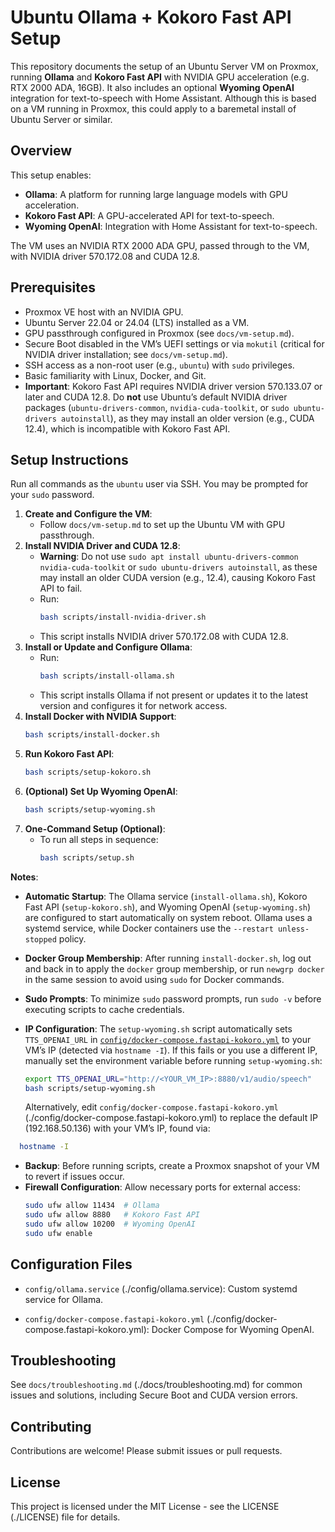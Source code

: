 # Ubuntu Ollama + Kokoro Fast API Setup

This repository documents the setup of an Ubuntu Server VM on Proxmox, running **Ollama** and **Kokoro Fast API** with NVIDIA GPU acceleration (e.g. RTX 2000 ADA, 16GB). It also includes an optional **Wyoming OpenAI** integration for text-to-speech with Home Assistant. Although this is based on a VM running in Proxmox, this could apply to a baremetal install of Ubuntu Server or similar.

## Overview
This setup enables:
- **Ollama**: A platform for running large language models with GPU acceleration.
- **Kokoro Fast API**: A GPU-accelerated API for text-to-speech.
- **Wyoming OpenAI**: Integration with Home Assistant for text-to-speech.

The VM uses an NVIDIA RTX 2000 ADA GPU, passed through to the VM, with NVIDIA driver 570.172.08 and CUDA 12.8.

## Prerequisites
- Proxmox VE host with an NVIDIA GPU.
- Ubuntu Server 22.04 or 24.04 (LTS) installed as a VM.
- GPU passthrough configured in Proxmox (see `docs/vm-setup.md`).
- Secure Boot disabled in the VM’s UEFI settings or via `mokutil` (critical for NVIDIA driver installation; see `docs/vm-setup.md`).
- SSH access as a non-root user (e.g., `ubuntu`) with `sudo` privileges.
- Basic familiarity with Linux, Docker, and Git.
- **Important**: Kokoro Fast API requires NVIDIA driver version 570.133.07 or later and CUDA 12.8. Do **not** use Ubuntu’s default NVIDIA driver packages (`ubuntu-drivers-common`, `nvidia-cuda-toolkit`, or `sudo ubuntu-drivers autoinstall`), as they may install an older version (e.g., CUDA 12.4), which is incompatible with Kokoro Fast API.

## Setup Instructions
Run all commands as the `ubuntu` user via SSH. You may be prompted for your `sudo` password.

1. **Create and Configure the VM**:
   - Follow `docs/vm-setup.md` to set up the Ubuntu VM with GPU passthrough.
2. **Install NVIDIA Driver and CUDA 12.8**:
   - **Warning**: Do not use `sudo apt install ubuntu-drivers-common nvidia-cuda-toolkit` or `sudo ubuntu-drivers autoinstall`, as these may install an older CUDA version (e.g., 12.4), causing Kokoro Fast API to fail.
   - Run:
     ```bash
     bash scripts/install-nvidia-driver.sh
     ```
   - This script installs NVIDIA driver 570.172.08 with CUDA 12.8.
3. **Install or Update and Configure Ollama**:
   - Run:
     ```bash
     bash scripts/install-ollama.sh
     ```
   - This script installs Ollama if not present or updates it to the latest version and configures it for network access.
4. **Install Docker with NVIDIA Support**:
   ```bash
   bash scripts/install-docker.sh
5. **Run Kokoro Fast API**:
   ```bash
   bash scripts/setup-kokoro.sh
6. **(Optional) Set Up Wyoming OpenAI**:
   ```bash
   bash scripts/setup-wyoming.sh
7. **One-Command Setup (Optional)**:
   - To run all steps in sequence:
     ```bash
     bash scripts/setup.sh
     ```

**Notes**:
- **Automatic Startup**: The Ollama service (`install-ollama.sh`), Kokoro Fast API (`setup-kokoro.sh`), and Wyoming OpenAI (`setup-wyoming.sh`) are configured to start automatically on system reboot. Ollama uses a systemd service, while Docker containers use the `--restart unless-stopped` policy.

- **Docker Group Membership**: After running `install-docker.sh`, log out and back in to apply the `docker` group membership, or run `newgrp docker` in the same session to avoid using `sudo` for Docker commands.
- **Sudo Prompts**: To minimize `sudo` password prompts, run `sudo -v` before executing scripts to cache credentials.
- **IP Configuration**: The `setup-wyoming.sh` script automatically sets `TTS_OPENAI_URL` in [`config/docker-compose.fastapi-kokoro.yml`](./config/docker-compose.fastapi-kokoro.yml) to your VM’s IP (detected via `hostname -I`). If this fails or you use a different IP, manually set the environment variable before running `setup-wyoming.sh`:
  ```bash
  export TTS_OPENAI_URL="http://<YOUR_VM_IP>:8880/v1/audio/speech"
  bash scripts/setup-wyoming.sh
  ```
  Alternatively, edit `config/docker-compose.fastapi-kokoro.yml` (./config/docker-compose.fastapi-kokoro.yml) to replace the default IP (192.168.50.136) with your VM’s IP, found via:
```bash
  hostname -I
```
- **Backup**: Before running scripts, create a Proxmox snapshot of your VM to revert if issues occur.
- **Firewall Configuration**: Allow necessary ports for external access:
  ```bash
  sudo ufw allow 11434  # Ollama
  sudo ufw allow 8880   # Kokoro Fast API
  sudo ufw allow 10200  # Wyoming OpenAI
  sudo ufw enable

## Configuration Files

- `config/ollama.service` (./config/ollama.service): Custom systemd service for Ollama.

- `config/docker-compose.fastapi-kokoro.yml` (./config/docker-compose.fastapi-kokoro.yml): Docker Compose for Wyoming OpenAI.

## Troubleshooting
See `docs/troubleshooting.md` (./docs/troubleshooting.md) for common issues and solutions, including Secure Boot and CUDA version errors.

## Contributing

Contributions are welcome! Please submit issues or pull requests.

## License

This project is licensed under the MIT License - see the LICENSE (./LICENSE) file for details.
